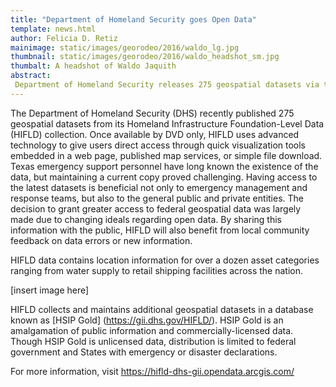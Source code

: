 ```yaml
---
title: "Department of Homeland Security goes Open Data"
template: news.html
author: Felicia D. Retiz
mainimage: static/images/georodeo/2016/waldo_lg.jpg
thumbnail: static/images/georodeo/2016/waldo_headshot_sm.jpg
thumbalt: A headshot of Waldo Jaquith
abstract:
 Department of Homeland Security releases 275 geospatial datasets via their web-based geoplatform technology for greater public access to the most current information available from the Homeland Infastructure Foundation-level Data (HIFLD) collection.
---
```


The Department of Homeland Security (DHS) recently published 275 geospatial datasets from its Homeland Infrastructure Foundation-Level Data (HIFLD) collection. Once available by DVD only, HIFLD uses advanced technology to give users direct access through quick visualization tools embedded in a web page, published map services, or simple file download. Texas emergency support personnel have long known the existence of the data, but maintaining a current copy proved challenging. Having access to the latest datasets is beneficial not only to emergency management and response teams, but also to the general public and private entities. The decision to grant greater access to federal geospatial data was largely made due to changing ideals regarding open data. By sharing this information with the public, HIFLD will also benefit from local community feedback on data errors or new information.

HIFLD data contains location information for over a dozen asset categories ranging from water supply to retail shipping facilities across the nation.


[insert image here]

HIFLD collects and maintains additional geospatial datasets in a database known as [HSIP Gold] (https://gii.dhs.gov/HIFLD/). HSIP Gold is an amalgamation of public information and commercially-licensed data. Though HSIP Gold is unlicensed data, distribution is limited to federal government and States with emergency or disaster declarations.

For more information, visit https://hifld-dhs-gii.opendata.arcgis.com/
